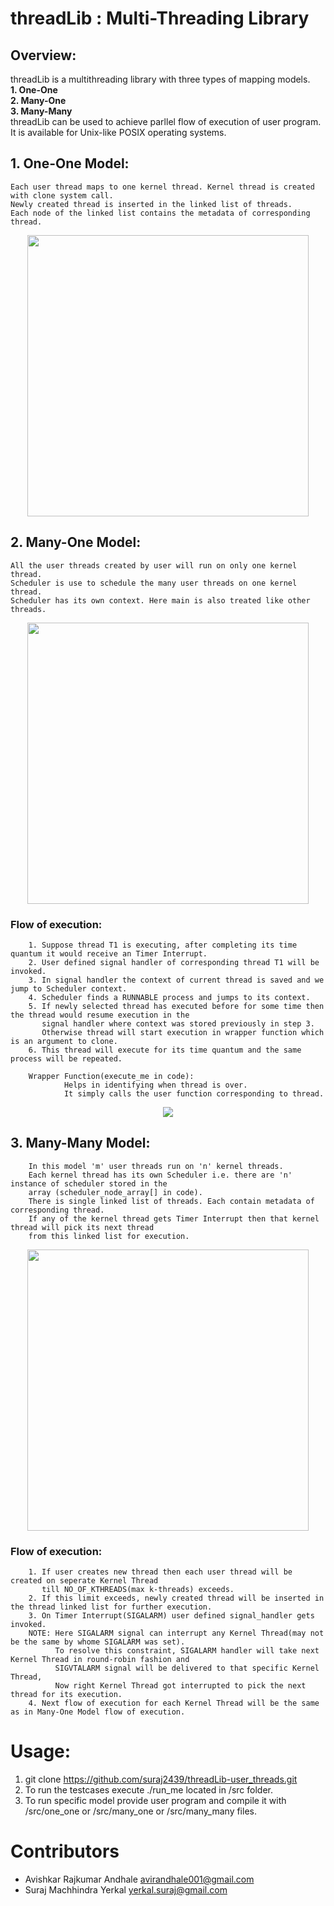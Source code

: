 # threadLib : Multi-Threading Library

## Overview:
threadLib is a multithreading library with three types of mapping models.</br>
**1. One-One**</br>
**2. Many-One**</br>
**3. Many-Many**</br>
threadLib can be used to achieve parllel flow of execution of user program. It is available for Unix-like POSIX operating systems.


## 1. One-One Model:
    Each user thread maps to one kernel thread. Kernel thread is created with clone system call.
    Newly created thread is inserted in the linked list of threads. 
    Each node of the linked list contains the metadata of corresponding thread.

<p align="center">
  <img 
    width="450"
    height="450"
    src="https://user-images.githubusercontent.com/61696982/167251262-0fa23612-5db8-4e1a-9fea-f6c9c21444a4.png"
  >
</p>


## 2. Many-One Model:
    All the user threads created by user will run on only one kernel thread.
    Scheduler is use to schedule the many user threads on one kernel thread. 
    Scheduler has its own context. Here main is also treated like other threads.

<p align="center">
  <img 
    align="center"
    width="450"
    height="450"
    src="https://user-images.githubusercontent.com/61696982/167251431-e1ead0ea-c334-43fa-8823-59a7de440e68.png"
  >
</p>

### Flow of execution:
        1. Suppose thread T1 is executing, after completing its time quantum it would receive an Timer Interrupt.
        2. User defined signal handler of corresponding thread T1 will be invoked.
        3. In signal handler the context of current thread is saved and we jump to Scheduler context.
        4. Scheduler finds a RUNNABLE process and jumps to its context.
        5. If newly selected thread has executed before for some time then the thread would resume execution in the 
           signal handler where context was stored previously in step 3. 
           Otherwise thread will start execution in wrapper function which is an argument to clone.
        6. This thread will execute for its time quantum and the same process will be repeated.

        Wrapper Function(execute_me in code):
                Helps in identifying when thread is over. 
                It simply calls the user function corresponding to thread.

<p align="center">
  <img 
    align="center"
    src="https://user-images.githubusercontent.com/61696982/167254634-64a9ec32-aee4-4fb6-872f-791a25db91a9.png"
  >
</p>


## 3. Many-Many Model:
        In this model 'm' user threads run on 'n' kernel threads.
        Each kernel thread has its own Scheduler i.e. there are 'n' instance of scheduler stored in the
        array (scheduler_node_array[] in code).
        There is single linked list of threads. Each contain metadata of corresponding thread. 
        If any of the kernel thread gets Timer Interrupt then that kernel thread will pick its next thread 
        from this linked list for execution.

<p align="center">
  <img 
    align="center"
    width="450"
    height="450"
    src="https://user-images.githubusercontent.com/61696982/167254772-a567c1b1-cd0f-4786-b580-33a372374499.png"
  >
</p>

### Flow of execution:
        1. If user creates new thread then each user thread will be created on seperate Kernel Thread 
           till NO_OF_KTHREADS(max k-threads) exceeds.
        2. If this limit exceeds, newly created thread will be inserted in the thread linked list for further execution.
        3. On Timer Interrupt(SIGALARM) user defined signal_handler gets invoked.
        NOTE: Here SIGALARM signal can interrupt any Kernel Thread(may not be the same by whome SIGALARM was set).
              To resolve this constraint, SIGALARM handler will take next Kernel Thread in round-robin fashion and 
              SIGVTALARM signal will be delivered to that specific Kernel Thread, 
              Now right Kernel Thread got interrupted to pick the next thread for its execution.
        4. Next flow of execution for each Kernel Thread will be the same as in Many-One Model flow of execution. 

# Usage:
1. git clone https://github.com/suraj2439/threadLib-user_threads.git
2. To run the testcases execute ./run_me located in /src folder.
3. To run specific model provide user program and compile it with /src/one_one or /src/many_one 
   or /src/many_many files.


# Contributors
- Avishkar Rajkumar Andhale <avirandhale001@gmail.com>
- Suraj Machhindra Yerkal   <yerkal.suraj@gmail.com>